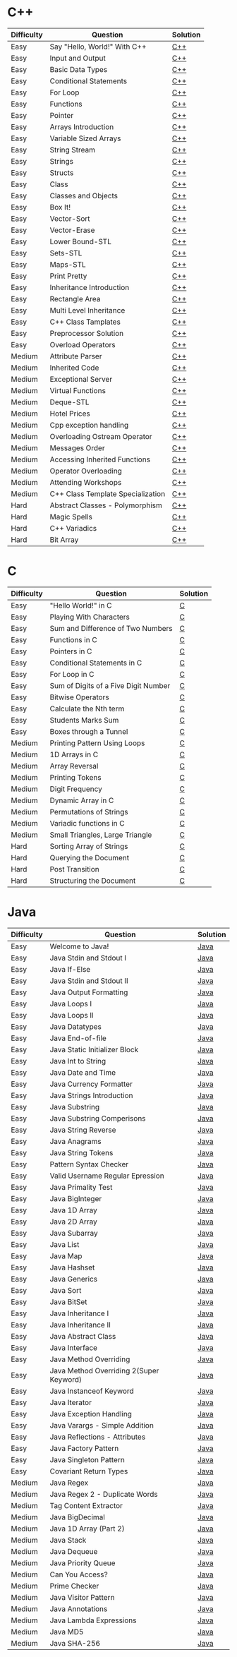 # C++
|Difficulty|Question|Solution|
|-|-|-|
|Easy|Say "Hello, World!" With C++|[C++](https://raw.githubusercontent.com/ThreadedDev/HackerRank/main/C++/SayHelloWorldWithCpp.cpp)
|Easy|Input and Output|[C++](https://raw.githubusercontent.com/ThreadedDev/HackerRank/main/C++/InputAndOutput.cpp)
|Easy|Basic Data Types|[C++](https://raw.githubusercontent.com/ThreadedDev/HackerRank/main/C++/BasicDataTypes.cpp)
|Easy|Conditional Statements|[C++](https://raw.githubusercontent.com/ThreadedDev/HackerRank/main/C++/ConditionalStatements.cpp)
|Easy|For Loop|[C++](https://raw.githubusercontent.com/ThreadedDev/HackerRank/main/C++/ForLoop.cpp)
|Easy|Functions|[C++](https://raw.githubusercontent.com/ThreadedDev/HackerRank/main/C++/Functions.cpp)
|Easy|Pointer|[C++](https://raw.githubusercontent.com/ThreadedDev/HackerRank/main/C++/Pointer.cpp)
|Easy|Arrays Introduction|[C++](https://raw.githubusercontent.com/ThreadedDev/HackerRank/main/C++/ArraysIntroduction.cpp)
|Easy|Variable Sized Arrays|[C++](https://raw.githubusercontent.com/ThreadedDev/HackerRank/main/C++/VariableSizedArrays.cpp)
|Easy|String Stream|[C++](https://raw.githubusercontent.com/ThreadedDev/HackerRank/main/C++/StringStream.cpp)
|Easy|Strings|[C++](https://raw.githubusercontent.com/ThreadedDev/HackerRank/main/C++/Strings.cpp)
|Easy|Structs|[C++](https://raw.githubusercontent.com/ThreadedDev/HackerRank/main/C++/Structs.cpp)
|Easy|Class|[C++](https://raw.githubusercontent.com/ThreadedDev/HackerRank/main/C++/Class.cpp)
|Easy|Classes and Objects|[C++](https://raw.githubusercontent.com/ThreadedDev/HackerRank/main/C++/ClassesAndObjects.cpp)
|Easy|Box It!|[C++](https://raw.githubusercontent.com/ThreadedDev/HackerRank/main/C++/BoxIt.cpp)
|Easy|Vector-Sort|[C++](https://raw.githubusercontent.com/ThreadedDev/HackerRank/main/C++/VectorSort.cpp)
|Easy|Vector-Erase|[C++](https://raw.githubusercontent.com/ThreadedDev/HackerRank/main/C++/VectorErase.cpp)
|Easy|Lower Bound-STL|[C++](https://raw.githubusercontent.com/ThreadedDev/HackerRank/main/C++/LowerBoundSTL.cpp)
|Easy|Sets-STL|[C++](https://raw.githubusercontent.com/ThreadedDev/HackerRank/main/C++/SetsSTL.cpp)
|Easy|Maps-STL|[C++](https://raw.githubusercontent.com/ThreadedDev/HackerRank/main/C++/MapsSTL.cpp)
|Easy|Print Pretty|[C++](https://raw.githubusercontent.com/ThreadedDev/HackerRank/main/C++/PrintPretty.cpp)
|Easy|Inheritance Introduction|[C++](https://raw.githubusercontent.com/ThreadedDev/HackerRank/main/C++/InheritanceIntroduction.cpp)
|Easy|Rectangle Area|[C++](https://raw.githubusercontent.com/ThreadedDev/HackerRank/main/C++/RectangleArea.cpp)
|Easy|Multi Level Inheritance|[C++](https://raw.githubusercontent.com/ThreadedDev/HackerRank/main/C++/MultiLevelInheritance.cpp)
|Easy|C++ Class Tamplates|[C++](https://raw.githubusercontent.com/ThreadedDev/HackerRank/main/C++/CppClassTemplates.cpp)
|Easy|Preprocessor Solution|[C++](https://raw.githubusercontent.com/ThreadedDev/HackerRank/main/C++/PreprocessorSolution.cpp)
|Easy|Overload Operators|[C++](https://raw.githubusercontent.com/ThreadedDev/HackerRank/main/C++/OverloadOperators.cpp)
|Medium|Attribute Parser|[C++](https://raw.githubusercontent.com/ThreadedDev/HackerRank/main/C++/AttributeParser.cpp)
|Medium|Inherited Code|[C++](https://raw.githubusercontent.com/ThreadedDev/HackerRank/main/C++/InheritedCode.cpp)
|Medium|Exceptional Server|[C++](https://raw.githubusercontent.com/ThreadedDev/HackerRank/main/C++/ExceptionalServer.cpp)
|Medium|Virtual Functions|[C++](https://raw.githubusercontent.com/ThreadedDev/HackerRank/main/C++/VirtualFunctions.cpp)
|Medium|Deque-STL|[C++](https://raw.githubusercontent.com/ThreadedDev/HackerRank/main/C++/DequeSTL.cpp)
|Medium|Hotel Prices|[C++](https://raw.githubusercontent.com/ThreadedDev/HackerRank/main/C++/HotelPrices.cpp)
|Medium|Cpp exception handling|[C++](https://raw.githubusercontent.com/ThreadedDev/HackerRank/main/C++/CppExceptionHandling.cpp)
|Medium|Overloading Ostream Operator|[C++](https://raw.githubusercontent.com/ThreadedDev/HackerRank/main/C++/OverloadingOstreamOperator.cpp)
|Medium|Messages Order|[C++](https://raw.githubusercontent.com/ThreadedDev/HackerRank/main/C++/MessagesOrder.cpp)
|Medium|Accessing Inherited Functions|[C++](https://raw.githubusercontent.com/ThreadedDev/HackerRank/main/C++/AccessingInheritedFunctions.cpp)
|Medium|Operator Overloading|[C++](https://raw.githubusercontent.com/ThreadedDev/HackerRank/main/C++/OperatorOverloading.cpp)
|Medium|Attending Workshops|[C++](https://raw.githubusercontent.com/ThreadedDev/HackerRank/main/C++/AttendingWorkshops.cpp)
|Medium|C++ Class Template Specialization|[C++](https://raw.githubusercontent.com/ThreadedDev/HackerRank/main/C++/CppClassTemplateSpecialization.cpp)
|Hard|Abstract Classes - Polymorphism|[C++](https://raw.githubusercontent.com/ThreadedDev/HackerRank/main/C++/AbstractClassesPolymorphism.cpp)
|Hard|Magic Spells|[C++](https://raw.githubusercontent.com/ThreadedDev/HackerRank/main/C++/MagicSpells.cpp)
|Hard|C++ Variadics|[C++](https://raw.githubusercontent.com/ThreadedDev/HackerRank/main/C++/CppVariadics.cpp)
|Hard|Bit Array|[C++](https://raw.githubusercontent.com/ThreadedDev/HackerRank/main/C++/BitArray.cpp)
# C
|Difficulty|Question|Solution|
|-|-|-|
|Easy|"Hello World!" in C|[C](https://raw.githubusercontent.com/ThreadedDev/HackerRank/main/C/HelloWorldInC.c)
|Easy|Playing With Characters|[C](https://raw.githubusercontent.com/ThreadedDev/HackerRank/main/C/PlayingWithCharacters.c)
|Easy|Sum and Difference of Two Numbers|[C](https://raw.githubusercontent.com/ThreadedDev/HackerRank/main/C/SumAndDifferenceOfTwoNumbers.c)
|Easy|Functions in C|[C](https://raw.githubusercontent.com/ThreadedDev/HackerRank/main/C/FunctionsInC.c)
|Easy|Pointers in C|[C](https://raw.githubusercontent.com/ThreadedDev/HackerRank/main/C/PointersInC.c)
|Easy|Conditional Statements in C|[C](https://raw.githubusercontent.com/ThreadedDev/HackerRank/main/C/ConditionalStatementsInC.c)
|Easy|For Loop in C|[C](https://raw.githubusercontent.com/ThreadedDev/HackerRank/main/C/ForLoopInC.c)
|Easy|Sum of Digits of a Five Digit Number|[C](https://raw.githubusercontent.com/ThreadedDev/HackerRank/main/C/SumOfDigitsOfAFiveDigitNumber.c)
|Easy|Bitwise Operators|[C](https://raw.githubusercontent.com/ThreadedDev/HackerRank/main/C/BitwiseOperators.c)
|Easy|Calculate the Nth term|[C](https://raw.githubusercontent.com/ThreadedDev/HackerRank/main/C/CalculateTheNthTerm.c)
|Easy|Students Marks Sum|[C](https://raw.githubusercontent.com/ThreadedDev/HackerRank/main/C/StudentsMarksSum.c)
|Easy|Boxes through a Tunnel|[C](https://raw.githubusercontent.com/ThreadedDev/HackerRank/main/C/BoxesThroughATunnel.c)
|Medium|Printing Pattern Using Loops|[C](https://raw.githubusercontent.com/ThreadedDev/HackerRank/main/C/PrintingPatternUsingLoops.c)
|Medium|1D Arrays in C|[C](https://raw.githubusercontent.com/ThreadedDev/HackerRank/main/C/1DArraysInC.c)
|Medium|Array Reversal|[C](https://raw.githubusercontent.com/ThreadedDev/HackerRank/main/C/ArrayReversal.c)
|Medium|Printing Tokens|[C](https://raw.githubusercontent.com/ThreadedDev/HackerRank/main/C/PrintingTokens.c)
|Medium|Digit Frequency|[C](https://raw.githubusercontent.com/ThreadedDev/HackerRank/main/C/DigitFrequency.c)
|Medium|Dynamic Array in C|[C](https://raw.githubusercontent.com/ThreadedDev/HackerRank/main/C/DynamicArrayInC.c)
|Medium|Permutations of Strings|[C](https://raw.githubusercontent.com/ThreadedDev/HackerRank/main/C/PermutationsOfStrings.c)
|Medium|Variadic functions in C|[C](https://raw.githubusercontent.com/ThreadedDev/HackerRank/main/C/VariadicFunctionsInC.c)
|Medium|Small Triangles, Large Triangle|[C](https://raw.githubusercontent.com/ThreadedDev/HackerRank/main/C/SmallTrianglesLargeTriangles.c)
|Hard|Sorting Array of Strings|[C](https://raw.githubusercontent.com/ThreadedDev/HackerRank/main/C/SortingArrayOfStrings.c)
|Hard|Querying the Document|[C](https://raw.githubusercontent.com/ThreadedDev/HackerRank/main/C/QueryingTheDocument.c)
|Hard|Post Transition|[C](https://raw.githubusercontent.com/ThreadedDev/HackerRank/main/C/PostTransition.c)
|Hard|Structuring the Document|[C](https://raw.githubusercontent.com/ThreadedDev/HackerRank/main/C/StructuringTheDocument.c)
# Java
|Difficulty|Question|Solution|
|-|-|-|
|Easy|Welcome to Java!|[Java](https://raw.githubusercontent.com/ThreadedDev/HackerRank/main/Java/WelcomeToJava.java)
|Easy|Java Stdin and Stdout I|[Java](https://raw.githubusercontent.com/ThreadedDev/HackerRank/main/Java/JavaStdinAndStdoutI.java)
|Easy|Java If-Else|[Java](https://raw.githubusercontent.com/ThreadedDev/HackerRank/main/Java/JavaIfElse.java)
|Easy|Java Stdin and Stdout II|[Java](https://raw.githubusercontent.com/ThreadedDev/HackerRank/main/Java/JavaStdinAndStdoutII.java)
|Easy|Java Output Formatting|[Java](https://raw.githubusercontent.com/ThreadedDev/HackerRank/main/Java/JavaOutputFormatting.java)
|Easy|Java Loops I|[Java](https://raw.githubusercontent.com/ThreadedDev/HackerRank/main/Java/JavaLoopsI.java)
|Easy|Java Loops II|[Java](https://raw.githubusercontent.com/ThreadedDev/HackerRank/main/Java/JavaLoopsII.java)
|Easy|Java Datatypes|[Java](https://raw.githubusercontent.com/ThreadedDev/HackerRank/main/Java/JavaDatatypes.java)
|Easy|Java End-of-file|[Java](https://raw.githubusercontent.com/ThreadedDev/HackerRank/main/Java/JavaEndOfFile.java)
|Easy|Java Static Initializer Block|[Java](https://raw.githubusercontent.com/ThreadedDev/HackerRank/main/Java/JavaStaticInitializerBlock.java)
|Easy|Java Int to String|[Java](https://raw.githubusercontent.com/ThreadedDev/HackerRank/main/Java/JavaIntToString.java)
|Easy|Java Date and Time|[Java](https://raw.githubusercontent.com/ThreadedDev/HackerRank/main/Java/JavaDateAndTime.java)
|Easy|Java Currency Formatter|[Java](https://raw.githubusercontent.com/ThreadedDev/HackerRank/main/Java/JavaCurrencyFormatter.java)
|Easy|Java Strings Introduction|[Java](https://raw.githubusercontent.com/ThreadedDev/HackerRank/main/Java/JavaStringsIntroduction.java)
|Easy|Java Substring|[Java](https://raw.githubusercontent.com/ThreadedDev/HackerRank/main/Java/JavaSubstring.java)
|Easy|Java Substring Comperisons|[Java](https://raw.githubusercontent.com/ThreadedDev/HackerRank/main/Java/JavaSubstringComperisons.java)
|Easy|Java String Reverse|[Java](https://raw.githubusercontent.com/ThreadedDev/HackerRank/main/Java/JavaStringReverse.java)
|Easy|Java Anagrams|[Java](https://raw.githubusercontent.com/ThreadedDev/HackerRank/main/Java/JavaAnagrams.java)
|Easy|Java String Tokens|[Java](https://raw.githubusercontent.com/ThreadedDev/HackerRank/main/Java/JavaStringTokens.java)
|Easy|Pattern Syntax Checker|[Java](https://raw.githubusercontent.com/ThreadedDev/HackerRank/main/Java/PatternSyntaxChecker.java)
|Easy|Valid Username Regular Epression|[Java](https://raw.githubusercontent.com/ThreadedDev/HackerRank/main/Java/ValidUsernameRegular.java)
|Easy|Java Primality Test|[Java](https://raw.githubusercontent.com/ThreadedDev/HackerRank/main/Java/JavaPrimalityTest.java)
|Easy|Java BigInteger|[Java](https://raw.githubusercontent.com/ThreadedDev/HackerRank/main/Java/JavaBigInteger.java)
|Easy|Java 1D Array|[Java](https://raw.githubusercontent.com/ThreadedDev/HackerRank/main/Java/Java1DArray.java)
|Easy|Java 2D Array|[Java](https://raw.githubusercontent.com/ThreadedDev/HackerRank/main/Java/Java2DArray.java)
|Easy|Java Subarray|[Java](https://raw.githubusercontent.com/ThreadedDev/HackerRank/main/Java/JavaSubarray.java)
|Easy|Java List|[Java](https://raw.githubusercontent.com/ThreadedDev/HackerRank/main/Java/JavaList.java)
|Easy|Java Map|[Java](https://raw.githubusercontent.com/ThreadedDev/HackerRank/main/Java/JavaMap.java)
|Easy|Java Hashset|[Java](https://raw.githubusercontent.com/ThreadedDev/HackerRank/main/Java/JavaHashset.java)
|Easy|Java Generics|[Java](https://raw.githubusercontent.com/ThreadedDev/HackerRank/main/Java/JavaGenerics.java)
|Easy|Java Sort|[Java](https://raw.githubusercontent.com/ThreadedDev/HackerRank/main/Java/JavaSort.java)
|Easy|Java BitSet|[Java](https://raw.githubusercontent.com/ThreadedDev/HackerRank/main/Java/JavaBitSet.java)
|Easy|Java Inheritance I|[Java](https://raw.githubusercontent.com/ThreadedDev/HackerRank/main/Java/JavaInheritanceI.java)
|Easy|Java Inheritance II|[Java](https://raw.githubusercontent.com/ThreadedDev/HackerRank/main/Java/JavaInheritanceII.java)
|Easy|Java Abstract Class|[Java](https://raw.githubusercontent.com/ThreadedDev/HackerRank/main/Java/JavaAbstractClass.java)
|Easy|Java Interface|[Java](https://raw.githubusercontent.com/ThreadedDev/HackerRank/main/Java/JavaInterface.java)
|Easy|Java Method Overriding|[Java](https://raw.githubusercontent.com/ThreadedDev/HackerRank/main/Java/JavaMethodOverriding.java)
|Easy|Java Method Overriding 2(Super Keyword)|[Java](https://raw.githubusercontent.com/ThreadedDev/HackerRank/main/Java/JavaMethodOverriding.java)
|Easy|Java Instanceof Keyword|[Java](https://raw.githubusercontent.com/ThreadedDev/HackerRank/main/Java/JavaInstanceofKeyword.java)
|Easy|Java Iterator|[Java](https://raw.githubusercontent.com/ThreadedDev/HackerRank/main/Java/JavaIterator.java)
|Easy|Java Exception Handling|[Java](https://raw.githubusercontent.com/ThreadedDev/HackerRank/main/Java/JavaExceptionHandling.java)
|Easy|Java Varargs - Simple Addition|[Java](https://raw.githubusercontent.com/ThreadedDev/HackerRank/main/Java/JavaVarargs.java)
|Easy|Java Reflections - Attributes|[Java](https://raw.githubusercontent.com/ThreadedDev/HackerRank/main/Java/JavaReflectionAttributes.java)
|Easy|Java Factory Pattern|[Java](https://raw.githubusercontent.com/ThreadedDev/HackerRank/main/Java/JavaFactoryPattern.java)
|Easy|Java Singleton Pattern|[Java](https://raw.githubusercontent.com/ThreadedDev/HackerRank/main/Java/JavaSingletonPattern.java)
|Easy|Covariant Return Types|[Java](https://raw.githubusercontent.com/ThreadedDev/HackerRank/main/Java/CovariantReturnTypes.java)
|Medium|Java Regex|[Java](https://raw.githubusercontent.com/ThreadedDev/HackerRank/main/Java/JavaRegex.java)
|Medium|Java Regex 2 - Duplicate Words|[Java](https://raw.githubusercontent.com/ThreadedDev/HackerRank/main/Java/JavaRegex2DuplicateWords.java)
|Medium|Tag Content Extractor|[Java](https://raw.githubusercontent.com/ThreadedDev/HackerRank/main/Java/TagContentExtractor.java)
|Medium|Java BigDecimal|[Java](https://raw.githubusercontent.com/ThreadedDev/HackerRank/main/Java/JavaBigDecimal.java)
|Medium|Java 1D Array (Part 2)|[Java](https://raw.githubusercontent.com/ThreadedDev/HackerRank/main/Java/Java1DArray(Part2).java)
|Medium|Java Stack|[Java](https://raw.githubusercontent.com/ThreadedDev/HackerRank/main/Java/JavaStack.java)
|Medium|Java Dequeue|[Java](https://raw.githubusercontent.com/ThreadedDev/HackerRank/main/Java/JavaDequeue.java)
|Medium|Java Priority Queue|[Java](https://raw.githubusercontent.com/ThreadedDev/HackerRank/main/Java/JavaPriorityQueue.java)
|Medium|Can You Access?|[Java](https://raw.githubusercontent.com/ThreadedDev/HackerRank/main/Java/CanYouAccess.java)
|Medium|Prime Checker|[Java](https://raw.githubusercontent.com/ThreadedDev/HackerRank/main/Java/PrimeChecker.java)
|Medium|Java Visitor Pattern|[Java](https://raw.githubusercontent.com/ThreadedDev/HackerRank/main/Java/JavaVisitorPattern.java)
|Medium|Java Annotations|[Java](https://raw.githubusercontent.com/ThreadedDev/HackerRank/main/Java/JavaAnnotations.java)
|Medium|Java Lambda Expressions|[Java](https://raw.githubusercontent.com/ThreadedDev/HackerRank/main/Java/JavaLambdaExpressions.java)
|Medium|Java MD5|[Java](https://raw.githubusercontent.com/ThreadedDev/HackerRank/main/Java/JavaMD5.java)
|Medium|Java SHA-256|[Java](https://raw.githubusercontent.com/ThreadedDev/HackerRank/main/Java/JavaSHA256.java)
